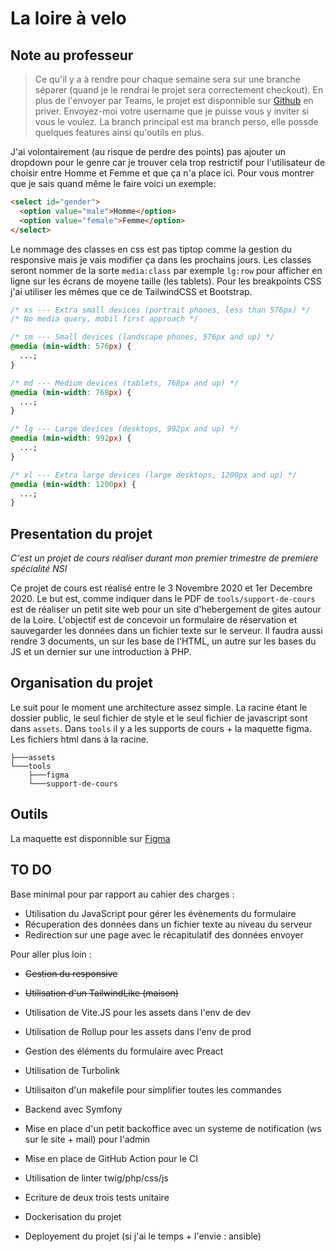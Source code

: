 # La loire à velo

## Note au professeur

> Ce qu'il y a à rendre pour chaque semaine sera sur une branche séparer (quand je le rendrai le projet sera correctement checkout). En plus de l'envoyer par Teams, le projet est disponnible sur [Github](https://github.com/Superkooka/loire-a-velo) en priver. Envoyez-moi votre username que je puisse vous y inviter si vous le voulez. La branch principal est ma branch perso, elle possde quelques features ainsi qu'outils en plus.

J'ai volontairement (au risque de perdre des points) pas ajouter un dropdown pour le genre car je trouver cela trop restrictif pour l'utilisateur de choisir entre Homme et Femme et que ça n'a place ici. Pour vous montrer que je sais quand même le faire voici un exemple:

```html
<select id="gender">
  <option value="male">Homme</option>
  <option value="female">Femme</option>
</select>
```

Le nommage des classes en css est pas tiptop comme la gestion du responsive mais je vais modifier ça dans les prochains jours. Les classes seront nommer de la sorte `media:class` par exemple `lg:row` pour afficher en ligne sur les écrans de moyene taille (les tablets).
Pour les breakpoints CSS j'ai utiliser les mêmes que ce de TailwindCSS et Bootstrap.

```css
/* xs --- Extra small devices (portrait phones, less than 576px) */
/* No media query, mobil first approach */

/* sm --- Small devices (landscape phones, 576px and up) */
@media (min-width: 576px) {
  ...;
}

/* md --- Medium devices (tablets, 768px and up) */
@media (min-width: 768px) {
  ...;
}

/* lg --- Large devices (desktops, 992px and up) */
@media (min-width: 992px) {
  ...;
}

/* xl --- Extra large devices (large desktops, 1200px and up) */
@media (min-width: 1200px) {
  ...;
}
```

## Presentation du projet

_C'est un projet de cours réaliser durant mon premier trimestre de premiere spécialité NSI_

Ce projet de cours est réalisé entre le 3 Novembre 2020 et 1er Decembre 2020. Le but est, comme indiquer dans le PDF de `tools/support-de-cours` est de réaliser un petit site web pour un site d'hebergement de gites autour de la Loire. L'objectif est de concevoir un formulaire de réservation et sauvegarder les données dans un fichier texte sur le serveur. Il faudra aussi rendre 3 documents, un sur les base de l'HTML, un autre sur les bases du JS et un dernier sur une introduction à PHP.

## Organisation du projet

Le suit pour le moment une architecture assez simple. La racine étant le dossier public, le seul fichier de style et le seul fichier de javascript sont dans `assets`. Dans `tools` il y a les supports de cours + la maquette figma. Les fichiers html dans à la racine.

```
├───assets
└───tools
    ├───figma
    └───support-de-cours
```

## Outils

La maquette est disponnible sur [Figma](https://www.figma.com/file/UqCC0zP1vEjY7tTGodFdLQ/la-loire-a-velo?node-id=0%3A1)

## TO DO

Base minimal pour par rapport au cahier des charges :

- Utilisation du JavaScript pour gérer les évènements du formulaire
- Récuperation des données dans un fichier texte au niveau du serveur
- Redirection sur une page avec le récapitulatif des données envoyer

Pour aller plus loin :

- ~~Gestion du responsive~~
- ~~Utilisation d'un TailwindLike (maison)~~

- Utilisation de Vite.JS pour les assets dans l'env de dev
- Utilisation de Rollup pour les assets dans l'env de prod
- Gestion des éléments du formulaire avec Preact
- Utilisation de Turbolink
- Utilisaiton d'un makefile pour simplifier toutes les commandes
- Backend avec Symfony
- Mise en place d'un petit backoffice avec un systeme de notification (ws sur le site + mail) pour l'admin
- Mise en place de GitHub Action pour le CI
- Utilisation de linter twig/php/css/js
- Ecriture de deux trois tests unitaire
- Dockerisation du projet

- Deployement du projet (si j'ai le temps + l'envie : ansible)
